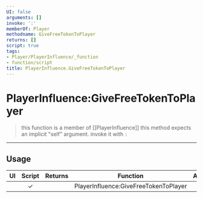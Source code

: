 ```yaml
---
UI: false
arguments: []
invoke: ':'
memberOf: Player
methodname: GiveFreeTokenToPlayer
returns: []
script: true
tags:
- Player/PlayerInfluence/_function
- function/script
title: PlayerInfluence.GiveFreeTokenToPlayer
---
```

# PlayerInfluence:GiveFreeTokenToPlayer
> this function is a member of [[PlayerInfluence]]
> this method expects an implicit "self" argument. invoke it with `:`
-----
## Usage
|  UI | Script | Returns | Function | Arguments |
|:---:|:------:|-------:|:--------:|:---------|
| |✓||PlayerInfluence:GiveFreeTokenToPlayer||
